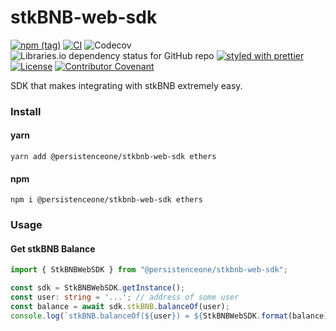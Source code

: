 # stkBNB-web-sdk

[![npm (tag)](https://img.shields.io/npm/v/@persistenceone/stkBNB-web-sdk)](https://www.npmjs.com/package/@persistenceone/stkBNB-web-sdk)
[![CI](https://github.com/persistenceOne/stkBNB-web-sdk/workflows/CI/badge.svg?branch=main)](https://github.com/persistenceOne/stkBNB-web-sdk/actions?query=workflow%3A%22CI%22)
![Codecov](https://img.shields.io/codecov/c/github/persistenceOne/stkBNB-web-sdk)
![Libraries.io dependency status for GitHub repo](https://img.shields.io/librariesio/github/persistenceOne/stkBNB-web-sdk)
[![styled with prettier](https://img.shields.io/badge/styled_with-prettier-ff69b4.svg)](https://github.com/prettier/prettier)
[![License](https://img.shields.io/badge/License-Apache_2.0-blue.svg)](https://github.com/persistenceOne/stkBNB-web-sdk/blob/main/LICENSE)
[![Contributor Covenant](https://img.shields.io/badge/Contributor%20Covenant-2.1-4baaaa.svg)](https://github.com/persistenceOne/stkBNB-web-sdk/blob/main/CODE_OF_CONDUCT.md)


SDK that makes integrating with stkBNB extremely easy.

### Install

#### yarn

```shell
yarn add @persistenceone/stkbnb-web-sdk ethers
```

#### npm

```shell
npm i @persistenceone/stkbnb-web-sdk ethers
```

### Usage

#### Get stkBNB Balance

```ts
import { StkBNBWebSDK } from "@persistenceone/stkbnb-web-sdk";

const sdk = StkBNBWebSDK.getInstance();
const user: string = '...'; // address of some user
const balance = await sdk.stkBNB.balanceOf(user);
console.log(`stkBNB.balanceOf(${user}) = ${StkBNBWebSDK.format(balance)} stkBNB`);
```
